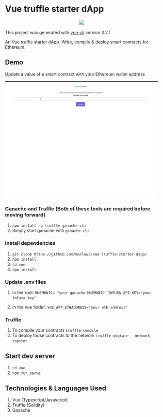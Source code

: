 # Vue truffle starter dApp

<p align="center">		
  <img src="https://cdn-images-1.medium.com/max/1200/1*F1LChP2_EbsSPh4OPaJ7xA.png">		
 </p>
 
This project was generated with [vue-cli](https://github.com/vuejs/vue-cli) version 3.2.1

An Vue [truffle](https://github.com/trufflesuite/truffle) starter dApp. Write, compile & deploy smart contracts for Ethereum.

## Demo
Update a value of a smart contract with your Ethereum wallet address

![](screenshot.gif)

### Ganache and Truffle (Both of these tools are required before moving forward)
1. `npm install -g truffle ganache-cli` 
2.  Simply start ganache with `ganache-cli`

### Install dependencies
1. `git clone https://github.com/marlowl/vue-truffle-starter-dapp/`
2. `npm install`
3. `cd vue`
4. `npm install`

### Update .env files
1. In the root:
`MNEMONIC= "your ganache MNEMONIC"`
`INFURA_API_KEY="your infura key"`

2. In the vue folder:
`VUE_APP_ETHADDRESS="your eth address"`

### Truffle
1. To compile your contracts `truffle compile`
2. To deploy those contracts to the network `truffle migrate --network ropsten`

## Start dev server
1. `cd vue`
2. `npm run serve`

## Technologies & Languages Used
1. Vue (Typescript/Javascript)
2. Truffle (Solidity)
3. Ganache

